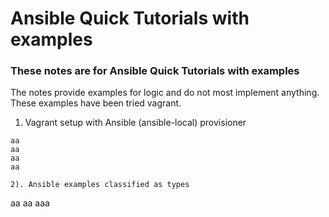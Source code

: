 # Ansible Quick Tutorials with examples
### These notes are for Ansible Quick Tutorials with examples

The notes provide examples for logic and do  not most implement anything. These examples have been tried vagrant.


1) Vagrant setup with Ansible (ansible-local) provisioner
````
aa
aa
aa
aa

2). Ansible examples classified as types
````
aa
aa
aaa